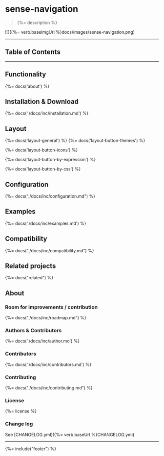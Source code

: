 # sense-navigation
> {%= description %}

![]({%= verb.baseImgUrl %}docs/images/sense-navigation.png)

---
## Table of Contents

<!-- toc -->

---

## Functionality
{%= docs('about') %}

## Installation & Download
{%= docs('./docs/inc/installation.md') %}

## Layout
{%= docs('layout-general') %}
{%= docs('layout-button-themes') %}

{%= docs('layout-button-icons') %}

{%= docs('layout-button-by-expression') %}

{%= docs('layout-button-by-css') %}

## Configuration
{%= docs("./docs/inc/configuration.md") %}

## Examples
{%= docs('./docs/inc/examples.md') %}

## Compatibility
{%= docs("./docs/inc/compatibility.md") %}

## Related projects
{%= docs("related") %}

## About

### Room for improvements / contribution
{%= docs("./docs/inc/roadmap.md") %}

### Authors & Contributors
{%= docs('./docs/inc/author.md') %}

### Contributors
{%= docs('./docs/inc/contributors.md') %}

### Contributing
{%= docs("./docs/inc/contributing.md") %}

### License
{%= license %}

### Change log
See [CHANGELOG.yml]({%= verb.baseUrl %}CHANGELOG.yml)  

***

{%= include("footer") %}

